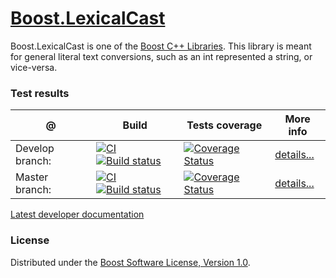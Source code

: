 # [Boost.LexicalCast](https://boost.org/libs/lexical_cast)
Boost.LexicalCast is one of the [Boost C++ Libraries](https://github.com/boostorg). This library is meant for general literal text conversions, such as an int represented a string, or vice-versa.

### Test results

@               | Build         | Tests coverage | More info
----------------|-------------- | -------------- |-----------
Develop branch: | [![CI](https://github.com/boostorg/lexical_cast/actions/workflows/ci.yml/badge.svg?branch=develop)](https://github.com/boostorg/lexical_cast/actions/workflows/ci.yml) [![Build status](https://ci.appveyor.com/api/projects/status/mwwanh1bpsnuv38h/branch/develop?svg=true)](https://ci.appveyor.com/project/apolukhin/lexical-cast/branch/develop)  | [![Coverage Status](https://coveralls.io/repos/boostorg/lexical_cast/badge.png?branch=develop)](https://coveralls.io/r/boostorg/lexical_cast?branch=develop) | [details...](https://www.boost.org/development/tests/develop/developer/lexical_cast.html)
Master branch:  | [![CI](https://github.com/boostorg/lexical_cast/actions/workflows/ci.yml/badge.svg?branch=master)](https://github.com/boostorg/lexical_cast/actions/workflows/ci.yml) [![Build status](https://ci.appveyor.com/api/projects/status/mwwanh1bpsnuv38h/branch/master?svg=true)](https://ci.appveyor.com/project/apolukhin/lexical-cast/branch/master)  | [![Coverage Status](https://coveralls.io/repos/boostorg/lexical_cast/badge.png?branch=master)](https://coveralls.io/r/boostorg/lexical_cast?branch=master) | [details...](https://www.boost.org/development/tests/master/developer/lexical_cast.html)

[Latest developer documentation](https://www.boost.org/doc/libs/develop/doc/html/boost_lexical_cast.html)

### License

Distributed under the [Boost Software License, Version 1.0](https://boost.org/LICENSE_1_0.txt).
